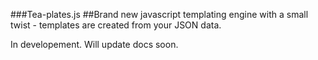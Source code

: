 ###Tea-plates.js
##Brand new javascript templating engine with a small twist - templates are created from your JSON data.

In developement. Will update docs soon.